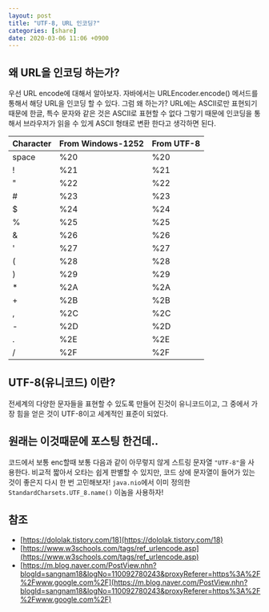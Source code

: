 ```yaml
---
layout: post
title: "UTF-8, URL 인코딩?"
categories: [share]
date: 2020-03-06 11:06 +0900
---
```


## 왜 URL을 인코딩 하는가?

우선 URL encode에 대해서 알아보자. 자바에서는 URLEncoder.encode() 메서드를 통해서 해당 URL을 인코딩 할 수 있다. 그럼 왜 하는가?
URL에는 ASCII로만 표현되기 때문에 한글, 특수 문자와 같은 것은 ASCII로 표현할 수 없다
그렇기 때문에 인코딩을 통해서 브라우저가 읽을 수 있게 ASCII 형태로 변환 한다고 생각하면 된다.

| **Character** | From Windows-1252 | From UTF-8 |
| ------------- | ----------------- | ---------- |
| space         | %20               | %20        |
| !             | %21               | %21        |
| "             | %22               | %22        |
| #             | %23               | %23        |
| \$            | %24               | %24        |
| %             | %25               | %25        |
| &             | %26               | %26        |
| '             | %27               | %27        |
| (             | %28               | %28        |
| )             | %29               | %29        |
| \*            | %2A               | %2A        |
| +             | %2B               | %2B        |
| ,             | %2C               | %2C        |
| -             | %2D               | %2D        |
| .             | %2E               | %2E        |
| /             | %2F               | %2F        |

## UTF-8(유니코드) 이란?

전세계의 다양한 문자들을 표현할 수 있도록 만들어 진것이 유니코드이고, 그 중에서 가장 힘을 얻은 것이 UTF-8이고 세계적인 표준이 되었다.

## 원래는 이것때문에 포스팅 한건데..

코드에서 보통 enc할때 보통 다음과 같이 아무렇지 않게 스트링 문자열 `"UTF-8"`을 사용한다.
비교적 짧아서 오타는 쉽게 판별할 수 있지만, 코드 상에 문자열이 들어가 있는 것이 좋은지 다시 한 번 고민해보자!
`java.nio`에서 이미 정의한 `StandardCharsets.UTF_8.name()` 이놈을 사용하자!

## 참조

- [https://dololak.tistory.com/18](https://dololak.tistory.com/18)
- [https://www.w3schools.com/tags/ref_urlencode.asp](https://www.w3schools.com/tags/ref_urlencode.asp)
- [https://m.blog.naver.com/PostView.nhn?blogId=sangnam18&logNo=110092780243&proxyReferer=https%3A%2F%2Fwww.google.com%2F](https://m.blog.naver.com/PostView.nhn?blogId=sangnam18&logNo=110092780243&proxyReferer=https%3A%2F%2Fwww.google.com%2F)
